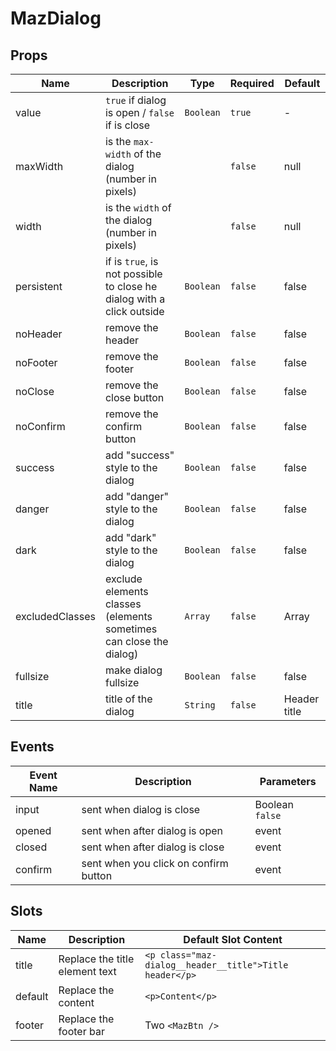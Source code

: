 # MazDialog

## Props

<!-- @vuese:MazDialog:props:start -->

| Name            | Description                                                           | Type      | Required | Default      |
| --------------- | --------------------------------------------------------------------- | --------- | -------- | ------------ |
| value           | `true` if dialog is open / `false` if is close                        | `Boolean` | `true`   | -            |
| maxWidth        | is the `max-width` of the dialog (number in pixels)                   |           | `false`  | null         |
| width           | is the `width` of the dialog (number in pixels)                       |           | `false`  | null         |
| persistent      | if is `true`, is not possible to close he dialog with a click outside | `Boolean` | `false`  | false        |
| noHeader        | remove the header                                                     | `Boolean` | `false`  | false        |
| noFooter        | remove the footer                                                     | `Boolean` | `false`  | false        |
| noClose         | remove the close button                                               | `Boolean` | `false`  | false        |
| noConfirm       | remove the confirm button                                             | `Boolean` | `false`  | false        |
| success         | add "success" style to the dialog                                     | `Boolean` | `false`  | false        |
| danger          | add "danger" style to the dialog                                      | `Boolean` | `false`  | false        |
| dark            | add "dark" style to the dialog                                        | `Boolean` | `false`  | false        |
| excludedClasses | exclude elements classes (elements sometimes can close the dialog)    | `Array`   | `false`  | Array        |
| fullsize        | make dialog fullsize                                                  | `Boolean` | `false`  | false        |
| title           | title of the dialog                                                   | `String`  | `false`  | Header title |

<!-- @vuese:MazDialog:props:end -->

## Events

<!-- @vuese:MazDialog:events:start -->

| Event Name | Description                           | Parameters      |
| ---------- | ------------------------------------- | --------------- |
| input      | sent when dialog is close             | Boolean `false` |
| opened     | sent when after dialog is open        | event           |
| closed     | sent when after dialog is close       | event           |
| confirm    | sent when you click on confirm button | event           |

<!-- @vuese:MazDialog:events:end -->

## Slots

<!-- @vuese:MazDialog:slots:start -->

| Name    | Description                    | Default Slot Content                                    |
| ------- | ------------------------------ | ------------------------------------------------------- |
| title   | Replace the title element text | `<p class="maz-dialog__header__title">Title header</p>` |
| default | Replace the content            | `<p>Content</p>`                                        |
| footer  | Replace the footer bar         | Two `<MazBtn />`                                        |

<!-- @vuese:MazDialog:slots:end -->
